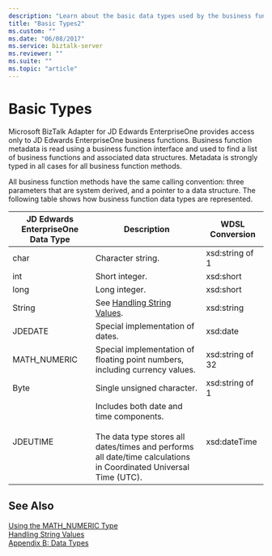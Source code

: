 ```yaml
---
description: "Learn about the basic data types used by the business function interface methods in Microsoft BizTalk Adapter for JD Edwards EnterpriseOne that provide exclusive access to JD Edwards EnterpriseOne business functions."
title: "Basic Types2"
ms.custom: ""
ms.date: "06/08/2017"
ms.service: biztalk-server
ms.reviewer: ""
ms.suite: ""
ms.topic: "article"
---
```

# Basic Types

Microsoft BizTalk Adapter for JD Edwards EnterpriseOne provides access only to JD Edwards EnterpriseOne business functions. Business function metadata is read using a business function interface and used to find a list of business functions and associated data structures. Metadata is strongly typed in all cases for all business function methods.  
  
 All business function methods have the same calling convention: three parameters that are system derived, and a pointer to a data structure. The following table shows how business function data types are represented.  
  
|JD Edwards EnterpriseOne Data Type|Description|WDSL Conversion|  
|----------------------------------------|-----------------|---------------------|  
|char|Character string.|xsd:string of 1|  
|int|Short integer.|xsd:short|  
|long|Long integer.|xsd:short|  
|String|See [Handling String Values](../core/handling-string-values2.md).|xsd:string|  
|JDEDATE|Special implementation of dates.|xsd:date|  
|MATH_NUMERIC|Special implementation of floating point numbers, including currency values.|xsd:string of 32|  
|Byte|Single unsigned character.|xsd:string of 1|  
|JDEUTIME|Includes both date and time components.<br /><br /> The data type stores all dates/times and performs all date/time calculations in Coordinated Universal Time (UTC).|xsd:dateTime|  
  
## See Also  
 [Using the MATH_NUMERIC Type](../core/using-the-math-numeric-type1.md)   
 [Handling String Values](../core/handling-string-values2.md)   
 [Appendix B: Data Types](../core/appendix-b-data-types.md)
